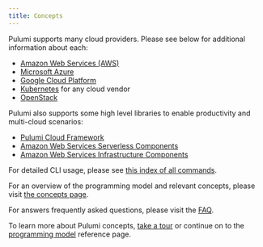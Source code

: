 ```yaml
---
title: Concepts
---
```


Pulumi supports many cloud providers. Please see below for additional information about each:

* [Amazon Web Services (AWS)](../quickstart/aws/index.html)
* [Microsoft Azure](../quickstart/azure/index.html)
* [Google Cloud Platform](../quickstart/gcp/index.html)
* [Kubernetes](../quickstart/kubernetes/index.html) for any cloud vendor
* [OpenStack](../quickstart/openstack/index.html)

Pulumi also supports some high level libraries to enable productivity and multi-cloud scenarios:

* [Pulumi Cloud Framework](../quickstart/index.html)
* [Amazon Web Services Serverless Components](https://github.com/pulumi/pulumi-aws-serverless)
* [Amazon Web Services Infrastructure Components](https://github.com/pulumi/pulumi-aws-infra)

For detailed CLI usage, please see [this index of all commands](./commands.html).

For an overview of the programming model and relevant concepts, please visit [the concepts page](./concepts.html).

For answers frequently asked questions, please visit the [FAQ](./faq.html).

To learn more about Pulumi concepts, [take a tour](../tour) or continue on to the
[programming model](./programming-model.html) reference page.
